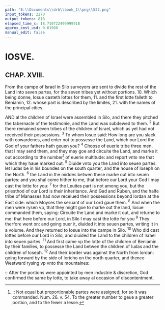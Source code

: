 ```yaml
---
path: "E:\\Documents\\drb\\book_1\\png\\522.png"
input_tokens: 2270
output_tokens: 818
elapsed_time_s: 18.710722499999918
approx_cost_usd: 0.01908
manual_edit: false
---
```

# IOSVE.

## CHAP. XVIII.

From the campe of Israel in Silo surveyors are sent to divide the rest of the Land into seven partes, for the seven tribes yet without portions. 10. Which being donne, Iosue casteth lottes for them, 11. and the first lotte falleth to Beniamin, 12. whose part is described by the limites, 21. with the names of the principal cities.

AND al the children of Israel were assembled in Silo, and there they pitched the tabernacle of the testimonie, and the Land was subdewed to them. <sup>2</sup> But there remained seven tribes of the children of Israel, which as yet had not received their possessions. <sup>3</sup> To whom Iosue said: How long are you slack with cowardenes, and enter not to possesse the Land, which our Lord the God of your fathers hath geuen you? <sup>4</sup> Choose of euerie tribe three men, that I may send them, and they may goe and circuite the Land, and marke it out according to the number[^1] of euerie multitude: and report vnto me that which they haue marked out. <sup>5</sup> Diuide vnto you the Land into seuen partes: let Iudas be in his boundes on the south quarter, and the house of Ioseph on the North. <sup>6</sup> the Land in the middes betwen these marke out into seuen partes: and you shal come hither to me, that before our Lord your God I may cast the lotte for you: <sup>7</sup> for the Leuites part is not among you, but the priesthod of our Lord is their inheritance. And Gad and Ruben, and the halfe tribe of Manasses had now receiued their possessions beyond Iordan at the East side: which Moyses the seruant of our Lord gaue them. <sup>8</sup> And when the men were rysen vp, that they might goe to marke out the land, Iosue commanded them, saying: Circuite the Land and marke it out, and returne to me: that here before our Lord, in Silo I may cast the lotte for you <sup>9</sup> They therfore went on: and going ouer it, diuided it into seuen partes, writing it in a volume. And they returned to Iosue into the campe in Silo. <sup>10</sup> Who did cast lottes before our Lord in Silo, and diuided the Land to the children of Israel into seuen partes. <sup>11</sup> And first came vp the lotte of the children of Beniamin by their families, to possesse the Land betwen the children of Iudas and the children of Ioseph. <sup>12</sup> And their border was against the North from Iordan: going forward by the side of Iericho on the north quarter, and thence Westward rysing vp vnto the mountaines:

[^1]: :: Not equal but proportionable partes were assigned, for so it was commanded. Num. 26. v. 54. To the greater number to geue a greater portion, and to the fewer a lesse.

<aside>:: After the portions were appointed by men industrie & discretion, God confirmed the same by lotte, to take away al occasion of discontentment.</aside>